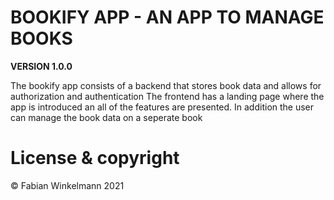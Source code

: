 # BOOKIFY APP - AN APP TO MANAGE BOOKS

**VERSION 1.0.0**

The bookify app consists of a backend that stores book data and allows for authorization and authentication
The frontend has a landing page where the app is introduced an all of the features are presented. In addition the user can manage the book data on a seperate book

# License & copyright
© Fabian Winkelmann 2021